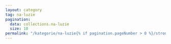 ```yaml
---
layout: category
tag: na-luzie
pagination:
  data: collections.na-luzie
  size: 10
permalink: "/kategorie/na-luzie{% if pagination.pageNumber > 0 %}/strona-{{ pagination.pageNumber | plus: 1}}{% endif %}/index.html"
---
```

